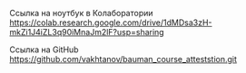 Ссылка на ноутбук в Колаборатории
https://colab.research.google.com/drive/1dMDsa3zH-mkZi1J4iZL3q90iMnaJm2lF?usp=sharing

Ссылка на GitHub
https://github.com/vakhtanov/bauman_course_atteststion.git